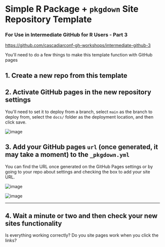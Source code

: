 # Simple R Package + `pkgdown` Site Repository Template

### For Use in Intermediate GitHub for R Users - Part 3
https://github.com/cascadiarconf-gh-workshops/intermediate-github-3

You'll need to do a few things to make this template function with GitHub pages

## 1. Create a new repo from this template
## 2. Activate GitHub pages in the new repository settings
You'll need to set it to deploy from a branch, select `main` as the branch to deploy from, select the `docs/` folder as the deployment location, and then click save.

  ![image](https://github.com/user-attachments/assets/fa1d3584-3677-4346-8bba-b0a328b34ef7)

## 3. Add your GitHub pages `url` (once generated, it may take a moment) to the `_pkgdown.yml`
You can find the URL once generated on the GitHub Pages settings or by going to your repo about settings and checking the box to add your site URL.

  ![image](https://github.com/user-attachments/assets/41d16676-7734-4329-92ea-a3e5b722d818)

  ![image](https://github.com/user-attachments/assets/d0358c46-0ea6-44a0-ba40-b9d2c53816e5)

-----

## 4. Wait a minute or two and then check your new sites functionality
Is everything working correctly? Do you site pages work when you click the links?
